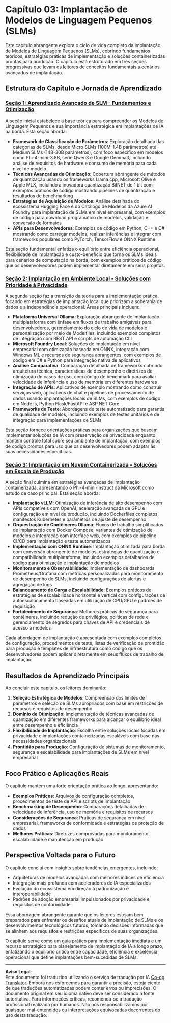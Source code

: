 <!--
CO_OP_TRANSLATOR_METADATA:
{
  "original_hash": "6cf75ae5b01949656a3ad41425c7ffe4",
  "translation_date": "2025-09-17T23:57:28+00:00",
  "source_file": "Module03/README.md",
  "language_code": "br"
}
-->
# Capítulo 03: Implantação de Modelos de Linguagem Pequenos (SLMs)

Este capítulo abrangente explora o ciclo de vida completo da implantação de Modelos de Linguagem Pequenos (SLMs), cobrindo fundamentos teóricos, estratégias práticas de implementação e soluções containerizadas prontas para produção. O capítulo está estruturado em três seções progressivas que levam os leitores de conceitos fundamentais a cenários avançados de implantação.

## Estrutura do Capítulo e Jornada de Aprendizado

### **[Seção 1: Aprendizado Avançado de SLM - Fundamentos e Otimização](./01.SLMAdvancedLearning.md)**
A seção inicial estabelece a base teórica para compreender os Modelos de Linguagem Pequenos e sua importância estratégica em implantações de IA na borda. Esta seção aborda:

- **Framework de Classificação de Parâmetros**: Exploração detalhada das categorias de SLMs, desde Micro SLMs (100M-1.4B parâmetros) até Medium SLMs (14B-30B parâmetros), com foco específico em modelos como Phi-4-mini-3.8B, série Qwen3 e Google Gemma3, incluindo análise de requisitos de hardware e consumo de memória para cada nível de modelo
- **Técnicas Avançadas de Otimização**: Cobertura abrangente de métodos de quantização usando os frameworks Llama.cpp, Microsoft Olive e Apple MLX, incluindo a inovadora quantização BitNET de 1 bit com exemplos práticos de código mostrando pipelines de quantização e resultados de benchmarking
- **Estratégias de Aquisição de Modelos**: Análise detalhada do ecossistema Hugging Face e do Catálogo de Modelos da Azure AI Foundry para implantação de SLMs em nível empresarial, com exemplos de código para download programático de modelos, validação e conversão de formatos
- **APIs para Desenvolvedores**: Exemplos de código em Python, C++ e C# mostrando como carregar modelos, realizar inferências e integrar com frameworks populares como PyTorch, TensorFlow e ONNX Runtime

Esta seção fundamental enfatiza o equilíbrio entre eficiência operacional, flexibilidade de implantação e custo-benefício que torna os SLMs ideais para cenários de computação na borda, com exemplos práticos de código que os desenvolvedores podem implementar diretamente em seus projetos.

### **[Seção 2: Implantação em Ambiente Local - Soluções com Prioridade à Privacidade](./02.DeployingSLMinLocalEnv.md)**
A segunda seção faz a transição da teoria para a implementação prática, focando em estratégias de implantação local que priorizam a soberania de dados e a independência operacional. Áreas principais incluem:

- **Plataforma Universal Ollama**: Exploração abrangente de implantação multiplataforma com ênfase em fluxos de trabalho amigáveis para desenvolvedores, gerenciamento do ciclo de vida de modelos e personalização por meio de Modelfiles, incluindo exemplos completos de integração com REST API e scripts de automação CLI
- **Microsoft Foundry Local**: Soluções de implantação em nível empresarial com otimização baseada em ONNX, integração com Windows ML e recursos de segurança abrangentes, com exemplos de código em C# e Python para integração nativa de aplicativos
- **Análise Comparativa**: Comparação detalhada de frameworks cobrindo arquitetura técnica, características de desempenho e diretrizes de otimização de casos de uso, com código de benchmark para avaliar velocidade de inferência e uso de memória em diferentes hardwares
- **Integração de APIs**: Aplicativos de exemplo mostrando como construir serviços web, aplicativos de chat e pipelines de processamento de dados usando implantações locais de SLMs, com exemplos de código em Node.js, Python Flask/FastAPI e ASP.NET Core
- **Frameworks de Teste**: Abordagens de teste automatizado para garantia de qualidade de modelos, incluindo exemplos de testes unitários e de integração para implementações de SLMs

Esta seção fornece orientações práticas para organizações que buscam implementar soluções de IA com preservação de privacidade enquanto mantêm controle total sobre seu ambiente de implantação, com exemplos de código prontos para uso que os desenvolvedores podem adaptar às suas necessidades específicas.

### **[Seção 3: Implantação em Nuvem Containerizada - Soluções em Escala de Produção](./03.DeployingSLMinCloud.md)**
A seção final culmina em estratégias avançadas de implantação containerizada, apresentando o Phi-4-mini-instruct da Microsoft como estudo de caso principal. Esta seção aborda:

- **Implantação vLLM**: Otimização de inferência de alto desempenho com APIs compatíveis com OpenAI, aceleração avançada de GPU e configuração em nível de produção, incluindo Dockerfiles completos, manifestos Kubernetes e parâmetros de ajuste de desempenho
- **Orquestração de Contêineres Ollama**: Fluxos de trabalho simplificados de implantação com Docker Compose, variantes de otimização de modelos e integração com interface web, com exemplos de pipeline CI/CD para implantação e teste automatizados
- **Implementação com ONNX Runtime**: Implantação otimizada para borda com conversão abrangente de modelos, estratégias de quantização e compatibilidade multiplataforma, incluindo exemplos detalhados de código para otimização e implantação de modelos
- **Monitoramento e Observabilidade**: Implementação de dashboards Prometheus/Grafana com métricas personalizadas para monitoramento de desempenho de SLMs, incluindo configurações de alertas e agregação de logs
- **Balanceamento de Carga e Escalabilidade**: Exemplos práticos de estratégias de escalabilidade horizontal e vertical com configurações de autoescalonamento baseadas em utilização de CPU/GPU e padrões de requisição
- **Fortalecimento de Segurança**: Melhores práticas de segurança para contêineres, incluindo redução de privilégios, políticas de rede e gerenciamento de segredos para chaves de API e credenciais de acesso a modelos

Cada abordagem de implantação é apresentada com exemplos completos de configuração, procedimentos de teste, listas de verificação de prontidão para produção e templates de infraestrutura como código que os desenvolvedores podem aplicar diretamente em seus fluxos de trabalho de implantação.

## Resultados de Aprendizado Principais

Ao concluir este capítulo, os leitores dominarão:

1. **Seleção Estratégica de Modelos**: Compreensão dos limites de parâmetros e seleção de SLMs apropriados com base em restrições de recursos e requisitos de desempenho
2. **Domínio de Otimização**: Implementação de técnicas avançadas de quantização em diferentes frameworks para alcançar o equilíbrio ideal entre desempenho e eficiência
3. **Flexibilidade de Implantação**: Escolha entre soluções locais focadas em privacidade e implantações containerizadas escaláveis com base nas necessidades organizacionais
4. **Prontidão para Produção**: Configuração de sistemas de monitoramento, segurança e escalabilidade para implantações de SLMs em nível empresarial

## Foco Prático e Aplicações Reais

O capítulo mantém uma forte orientação prática ao longo, apresentando:

- **Exemplos Práticos**: Arquivos de configuração completos, procedimentos de teste de API e scripts de implantação
- **Benchmarking de Desempenho**: Comparações detalhadas de velocidade de inferência, uso de memória e requisitos de recursos
- **Considerações de Segurança**: Práticas de segurança em nível empresarial, frameworks de conformidade e estratégias de proteção de dados
- **Melhores Práticas**: Diretrizes comprovadas para monitoramento, escalabilidade e manutenção em produção

## Perspectiva Voltada para o Futuro

O capítulo conclui com insights sobre tendências emergentes, incluindo:

- Arquiteturas de modelos avançadas com melhores índices de eficiência
- Integração mais profunda com aceleradores de IA especializados
- Evolução do ecossistema em direção à padronização e interoperabilidade
- Padrões de adoção empresarial impulsionados por privacidade e requisitos de conformidade

Essa abordagem abrangente garante que os leitores estejam bem preparados para enfrentar os desafios atuais de implantação de SLMs e os desenvolvimentos tecnológicos futuros, tomando decisões informadas que se alinhem aos requisitos e restrições específicos de suas organizações.

O capítulo serve como um guia prático para implementação imediata e um recurso estratégico para planejamento de implantação de IA a longo prazo, enfatizando o equilíbrio crítico entre capacidade, eficiência e excelência operacional que define implantações bem-sucedidas de SLMs.

---

**Aviso Legal**:  
Este documento foi traduzido utilizando o serviço de tradução por IA [Co-op Translator](https://github.com/Azure/co-op-translator). Embora nos esforcemos para garantir a precisão, esteja ciente de que traduções automatizadas podem conter erros ou imprecisões. O documento original em seu idioma nativo deve ser considerado a fonte autoritativa. Para informações críticas, recomenda-se a tradução profissional realizada por humanos. Não nos responsabilizamos por quaisquer mal-entendidos ou interpretações equivocadas decorrentes do uso desta tradução.